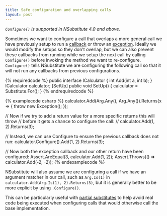 ```yaml
---
title: Safe configuration and overlapping calls
layout: post
---
```


*`Configure()` is supported in NSubstitute 4.0 and above.*

Sometimes we want to configure a call that overlaps a more general call we have previously setup to run a [callback](/help/callbacks) or throw an [exception](/help/throwing-exceptions/). Ideally we would modify the setups so they don't overlap, but we can also prevent these callbacks from running while we setup the next call by calling `Configure()` before invoking the method we want to re-configure. `Configure()` tells NSubstitute we are configuring the following call so that it will not run any callbacks from previous configurations.

{% requiredcode %}
public interface ICalculator { int Add(int a, int b); }
ICalculator calculator;
[SetUp] public void SetUp() { calculator = Substitute.For<ICalculator>(); }
{% endrequiredcode %}

{% examplecode csharp %}
calculator.Add(Arg.Any<int>(), Arg.Any<int>()).Returns(x => { throw new Exception(); });

// Now if we try to add a return value for a more specific returns this will throw
// before it gets a chance to configure the call:
//    calculator.Add(1, 2).Returns(3);

// Instead, we can use Configure to ensure the previous callback does not run:
calculator.Configure().Add(1, 2).Returns(3);

// Now both the exception callback and our other return have been configured:
Assert.AreEqual(3, calculator.Add(1, 2));
Assert.Throws<Exception>(() => calculator.Add(-2, -2));
{% endexamplecode %}

NSubstitute will also assume we are configuring a call if we have an argument matcher in our call, such as `Arg.Is(1)` in `calculator.Add(Arg.Is(1), 2).Returns(3)`, but it is generally better to be more explicit by using `.Configure()`.

This can be particularly useful with [partial substitutes](/help/partial-subs/) to help avoid real code being executed when configuring calls that would otherwise call the base implementation.
